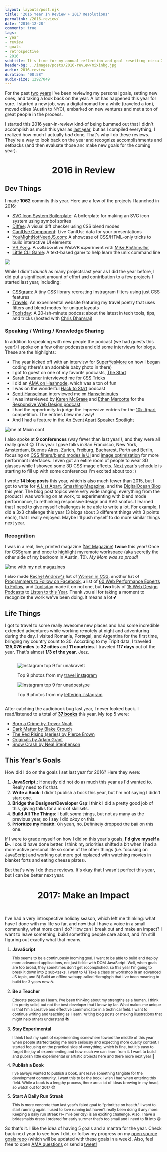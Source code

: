 ```yaml
---
layout: layouts/post.njk
title: '2016 Year In Review + 2017 Resolutions'
permalink: /2016-review/
date: '2016-12-28'
comments: true
tags:
- year
- review
- goals
- retrospective
- 2016
subtitle: It's time for my annual reflection and goal resetting circa 2016
header-bg: ../images/posts/2016-review/mixinbg.jpg
audio: 2016-review
duration: "08:58"
audio-size: 12927049
---
```


For the past [two](http://una.im/2015-resolutions) [years](http://una.im/2015-review) I've been reviewing my personal goals, setting new ones, and taking a look back on the year. A lot has happened this year for sure. I started a new job, was a digital nomad for a while (traveled a ton), moved cities (Austin to NYC), embarked on new ventures and met a ton of great people in the process.

I started this 2016 year-in-review kind-of being bummed out that I didn't accomplish as much this year as [last year](http://una.im/2015-review), but as I compiled everything, I realized how much I actually *had* done. That's why I do these reviews. They're a way to look back on the year and recognize accomplishments and setbacks (and then evaluate those and make new goals for the coming year).

<h1 style="text-align:center">2016 in Review</h1>

## Dev Things

I made **1062** commits this year. Here are a few of the projects I launched in 2016:

- [SVG Icon System Boilerplate](https://github.com/una/svg-icon-system-boilerplate): A boilerplate for making an SVG icon system using symbol sprites
- [Diffee](http://diffee.me/): A visual diff checker using CSS blend modes
- [CanIUse Component](https://github.com/una/caniuse-component): Live CanIUse data for your presentations
- [YouMightNotNeedJS.com](http://youmightnotneedjs.com/): A showcase of CSS/HTML-only tricks to build interactive UI elements
- [VR Pong](http://vr-pong.com): A collaborative WebVR experiment with [Mike Riethmuller](https://twitter.com/MikeRiethmuller)
- [Little CLI Game](http://una.im/little-cli-game/): A text-based game to help learn the unix command line

![](../images/posts/2016-review/contrib-graph.jpg)

While I didn't *launch* as many projects last year as I did the year before, I did put a significant amount of effort and contribution to a few projects I started last year, including:

- [CSSgram](http://una.im/cssgram): A tiny CSS library recreating Instragram filters using just CSS features
- [Travels](http://travels.surge.sh/): An experimental website featuring my travel poetry that uses filters and blend modes for unique layouts
- [Toolsday](http://toolsday.io/): A 20-ish-minute podcast about the latest in tech tools, tips, and tricks (hosted with [Chris Dhanaraj](https://twitter.com/chrisdhanaraj))

### Speaking / Writing / Knowledge Sharing

In addition to speaking with new people the podcast (we had guests this year!) I spoke on a few other podcasts and did some interviews for blogs. These are the highlights:

- The year kicked off with an interview for [SuperYesMore](https://superyesmore.com/cartoon-dolls-c2bbe6bb982658b3e614716715beda25) on how I began coding (there's an adorable baby photo in there)
- I got to guest on one of my favorite podcasts, [The Start](http://thestart.fm/interviews/the-unacorn)
- [Sarah Drasner](#) interviewed me for [CSS Tricks](https://css-tricks.com/an-interview-with-una-kravets/)
- I did an [AMA on Hashnode](https://hashnode.com/ama/with-una-kravets-cive3utpm07w8vi53m48rgth8), which was a ton of fun
- I was on the wonderful [Hack to Start](https://soundcloud.com/hacktostart/hacktostart-episode-121-una-kravets-ui-engineer-digital-ocean?utm_source=soundcloud&utm_campaign=share&utm_medium=twitter) podcast
- [Scott Hanselman](#) interviewed me on [Hanselminutes](http://hanselminutes.com/557/rethinking-front-end-design-and-development-with-una-kravets)
- I was interviewed by [Karen McGrane](#) and [Ethan Marcotte](#) for the [Responsive Web Design podcast](https://responsivewebdesign.com/podcast/digitalocean/)
- I had the opportunity to judge the impressive entries for the [10k-Apart](https://a-k-apart.com/) competition. The entries blew me away!
- And I had a feature in the [An Event Apart Speaker Spotlight](https://aneventapart.com/news/post/front-end-back-story)

<img src="../images/posts/2016-review/mixin.jpg" alt="me at Mixin conf" class="right">

I also spoke at **9 conferences** (way fewer than last year!), and they were all really great 😊 This year I gave talks in San Francisco, New York, Amsterdam, Buenos Aires, Zurich, Freiburg, Bucharest, Perth and Berlin, focusing on [CSS filters/blend modes in UI](https://vimeo.com/181110918) and [image optimization](https://vimeo.com/190871719) for more performant interfaces. I even got an entire room of people to wear 3D glasses while I showed some 3D CSS image effects. [Next year](http://una.im/speaking)'s schedule is starting to fill up with some conferences I'm excited about too :)

I wrote **14 blog posts** this year, which is also much fewer than 2015, but I got to write for [A List Apart](http://alistapart.com/article/finessing-fecolormatrix), [Smashing Magazine](https://www.smashingmagazine.com/2016/05/web-image-effects-performance-showdown/), and the [DigitalOcean Blog](https://responsivewebdesign.com/podcast/digitalocean/) this year. The blog post topics were very wide ranging: everything from the product I was working on at work, to experimenting with blend mode performance, to rethinking responsive design and SVG snafus. I learned that I need to give myself challenges to be able to write a lot. For example, I did a 3x3 challenge this year (3 blogs about 3 different things with 3 points each), that I really enjoyed. Maybe I'll push myself to do more similar things next year.

### Recognition

I was in a real, live, printed magazine ([Net Magazine](http://www.creativebloq.com/net-magazine)) **twice** this year! Once for CSSgram and once to highlight my remote workspace (aka secretly the other side of my bedroom in Austin, TX). *My Mom was so proud!*

<img src="../images/posts/2016-review/netmags.jpg" alt="me with my net magazines" style="max-width:480px" class="left">

I also made [Rachel Andrew's](https://twitter.com/rachelandrew) list of [Women in CSS](https://rachelandrew.co.uk/archives/2016/10/11/the-amazing-women-of-css), another list of [Programmers to Follow on Facebook](https://www.thebalance.com/programmers-on-twitter-2072010), a list of [60 Web Performance Experts to Follow](https://www.keycdn.com/blog/web-performance-experts/), and [Toolsday](http://toolsday.io) made it on not one, but **two** lists of [15 Web Design Podcasts](https://www.elegantthemes.com/blog/resources/15-web-design-podcasts-to-add-to-your-listening-queue) to [Listen to this Year](https://www.shopify.com/partners/blog/114348998-15-web-design-podcasts-you-need-to-listen-to-in-2016). Thank you all for taking a moment to recognize the work we've been doing. It means a lot 💕

## Life Things

I got to travel to some really awesome new places and had some incredible extended adventures while working remotely at night and adventuring during the day. I visited Romania, Portugal, and Argentina for the first time, bringing my country count to 30. According to my TripIt data, I traveled **125,076 miles** to **32 cities** and **11 countries**. I traveled **117 days** out of the year. That's almost **1/3 of the year**. Jeez.

<div style="display: inline-block">
  <figure class="half--left">
    <img src="../images/posts/2016-review/unakravets-top9.jpg" alt="Instagram top 9 for unakravets">
    <p>Top 9 photos from my <a href="http://instagram.com/unakravets">travel instagram</a></p>
  </figure>

  <figure class="half--right">
    <img src="../images/posts/2016-review/unadoestype-top9.jpg" alt="Instagram top 9 for unadoestype">
    <p>Top 9 photos from my <a href="http://instagram.com/unadoestype">lettering instagram</a></p>
  </figure>
</div>

After catching the audiobook bug last year, I never looked back. I read/listened to a total of **[37 books](https://github.com/una/personal-goals/blob/master/ideas-and-misc/book-checklist.md)** this year. My top 5 were:

- [Born a Crime by Trevor Noah](https://www.amazon.com/Born-Crime-Stories-African-Childhood/dp/0399588175)
- [Dark Matter by	Blake Crouch](https://www.amazon.com/Dark-Matter-Novel-Blake-Crouch/dp/1101904224)
- [The Red Rising (series) by Pierce Brown](https://www.amazon.com/Red-Rising-Pierce-Brown/dp/034553980X)
- [Originals by Adam Grant](https://www.amazon.com/Originals-How-Non-Conformists-Move-World/dp/0525429565)
- [Snow Crash by Neal Stephenson](https://www.amazon.com/Snow-Crash-Neal-Stephenson/dp/0553380958)

## This Year's Goals

How did I do on the goals I set last year for 2016? Here they were:

1. **JavaScript.**: Honestly did not do as much this year as I'd wanted to. Really need to fix that.
2. **Write a Book**: I didn't publish a book this year, but I'm not saying I didn't start one.
3. **Bridge the Designer/Developer Gap**:I think I did a pretty good job of this, giving talks for a mix of skillsets.
4. **Build All The Things**: I built *some* things, but not as many as the previous year, so I say I did *okay* on this.
5. **Prioritize my Health**: Oh yeah, no. Definitely dropped the ball on this one.

If I were to grade myself on how I did on this year's goals, **I'd give myself a B-**. I could have done better. I think my priorities shifted a bit when I had a more active personal life so some of the other things (i.e. focusing on JavaScript and working out more got replaced with watching movies in blanket forts and eating cheese plates).

But that's why I do these reviews. It's okay that I wasn't perfect this year, but I can be better next year.

<h1 style="text-align:center">2017: Make an Impact</h1>
<br>

I've had a very introspective holiday season, which left me thinking: what have I done with my life so far, and now that I have a voice in a small community, what more can I do? How can I break out and make an impact? I want to leave something, build something people care about, and I'm still figuring out exactly what that means.

1. **JavaScript** <br><p style="font-size:85%">This seems to be a continuously looming goal. I want to be able to build and deploy more advanced applications, not just fiddle with DOM JavaScript. Well, when goals are too broad, they sometimes don't get accomplished, so this year I'm going to break it down into 2 sub-tasks. I want to A) Take a class or workshop in an advanced JS topic, and B) Build an offline webapp called Hieroglyph that I've been meaning to build for 3 years now ☕️</p>
2. **Be a Teacher** <br><p style="font-size:85%">Educate people as I learn. I've been thinking about my strengths as a human. I think I'm pretty solid, but not the best developer that I know by far. What makes me unique is that I'm a creative and effective communicator in a technical field. I want to continue writing and teaching as I learn, writing blog posts or making illustrations that might help others understand 📚</p>
2. **Stay Experimental** <br><p style="font-size:85%">I think I lost my spirit of experimenting somewhere toward the middle of this year when people started taking me more seriously and expecting more quality content. I started focusing on the practical side of everything, which is fine, but it's easy to forget the joy of experimenting and how much we can learn from it. I want to build and publish little experimental or artistic projects here and there more next year 🎨</p>
2. **Publish a Book** <br><p style="font-size:85%">I've always wanted to publish a book, and leave something tangible for the development community. I want this to be the book I wish I had when entering this field. While a book is a lengthy process, there are a lot of ideas brewing in my head, so watch out for 2017 😎</p>
3. **Start A Daily Run Streak** <br><p style="font-size:85%">This is more concrete than last year's failed goal to "prioritize on health." I want to start running again. I used to love running but haven't really been doing it any more. Keeping a daily run streak (1+ mile per day) is an exciting challenge. Also, I have a bridesmaids dress I ordered for early summer that's too small and  I need to fit into 😅</p>

So that's it. I like the idea of having 5 goals and a mantra for the year. Check back next year to see how I did, or follow my progress on my [open source goals repo](https://github.com/una/personal-goals) (which will be updated with these goals in a week). Also, feel free to open [AMA questions](https://github.com/una/ama) or send a [tweet!](http://twitter.com/una)